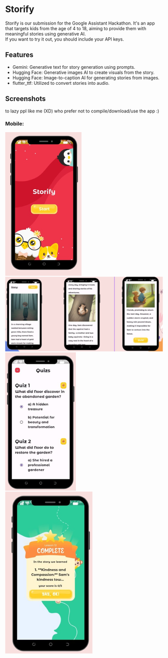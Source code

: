 # Storify
Storify is our submission for the Google Assistant Hackathon. It's an app that targets kids from the age of 4 to 18, aiming to provide them with meaningful stories using generative AI.       
If you want to try it out, you should include your API keys.

## Features
- Gemini: Generative text for story generation using prompts.
- Hugging Face: Generative images AI to create visuals from the story.
- Hugging Face: Image-to-caption AI for generating stories from images.
- flutter_ttf: Utilized to convert stories into audio.

## Screenshots 
to lazy ppl like me (XD) who prefer not to compile/download/use the app  :)     

### Mobile:
![1](screenshots/mobile-1.png) 
![3](screenshots/mobile-3.png)     
![4](screenshots/mobile-4.png)     
![5](screenshots/mobile-5.png)     

